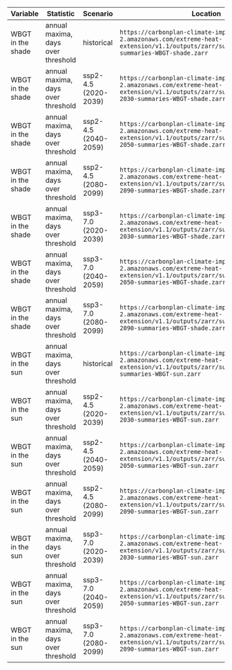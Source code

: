 | Variable          | Statistic                          | Scenario             | Location                                                                                                                                                 |
| ----------------- | ---------------------------------- | -------------------- | -------------------------------------------------------------------------------------------------------------------------------------------------------- |
| WBGT in the shade | annual maxima, days over threshold | historical           | `https://carbonplan-climate-impacts.s3.us-west-2.amazonaws.com/extreme-heat-extension/v1.1/outputs/zarr/summaries/historical-summaries-WBGT-shade.zarr`            |
| WBGT in the shade | annual maxima, days over threshold | ssp2-4.5 (2020-2039) | `https://carbonplan-climate-impacts.s3.us-west-2.amazonaws.com/extreme-heat-extension/v1.1/outputs/zarr/summaries/ssp245-2030-summaries-WBGT-shade.zarr`           |
| WBGT in the shade | annual maxima, days over threshold | ssp2-4.5 (2040-2059) | `https://carbonplan-climate-impacts.s3.us-west-2.amazonaws.com/extreme-heat-extension/v1.1/outputs/zarr/summaries/ssp245-2050-summaries-WBGT-shade.zarr`           |
| WBGT in the shade | annual maxima, days over threshold | ssp2-4.5 (2080-2099) | `https://carbonplan-climate-impacts.s3.us-west-2.amazonaws.com/extreme-heat-extension/v1.1/outputs/zarr/summaries/ssp245-2090-summaries-WBGT-shade.zarr`
| WBGT in the shade | annual maxima, days over threshold | ssp3-7.0 (2020-2039) | `https://carbonplan-climate-impacts.s3.us-west-2.amazonaws.com/extreme-heat-extension/v1.1/outputs/zarr/summaries/ssp370-2030-summaries-WBGT-shade.zarr`           |
| WBGT in the shade | annual maxima, days over threshold | ssp3-7.0 (2040-2059) | `https://carbonplan-climate-impacts.s3.us-west-2.amazonaws.com/extreme-heat-extension/v1.1/outputs/zarr/summaries/ssp370-2050-summaries-WBGT-shade.zarr`
| WBGT in the shade | annual maxima, days over threshold | ssp3-7.0 (2080-2099) | `https://carbonplan-climate-impacts.s3.us-west-2.amazonaws.com/extreme-heat-extension/v1.1/outputs/zarr/summaries/ssp370-2090-summaries-WBGT-shade.zarr`
| WBGT in the sun   | annual maxima, days over threshold | historical           | `https://carbonplan-climate-impacts.s3.us-west-2.amazonaws.com/extreme-heat-extension/v1.1/outputs/zarr/summaries/historical-summaries-WBGT-sun.zarr`              |
| WBGT in the sun   | annual maxima, days over threshold | ssp2-4.5 (2020-2039) | `https://carbonplan-climate-impacts.s3.us-west-2.amazonaws.com/extreme-heat-extension/v1.1/outputs/zarr/summaries/ssp245-2030-summaries-WBGT-sun.zarr`             |
| WBGT in the sun   | annual maxima, days over threshold | ssp2-4.5 (2040-2059) | `https://carbonplan-climate-impacts.s3.us-west-2.amazonaws.com/extreme-heat-extension/v1.1/outputs/zarr/summaries/ssp245-2050-summaries-WBGT-sun.zarr`             |
| WBGT in the sun   | annual maxima, days over threshold | ssp2-4.5 (2080-2099) | `https://carbonplan-climate-impacts.s3.us-west-2.amazonaws.com/extreme-heat-extension/v1.1/outputs/zarr/summaries/ssp245-2090-summaries-WBGT-sun.zarr`
| WBGT in the sun   | annual maxima, days over threshold | ssp3-7.0 (2020-2039) | `https://carbonplan-climate-impacts.s3.us-west-2.amazonaws.com/extreme-heat-extension/v1.1/outputs/zarr/summaries/ssp370-2030-summaries-WBGT-sun.zarr`             |
| WBGT in the sun   | annual maxima, days over threshold | ssp3-7.0 (2040-2059) | `https://carbonplan-climate-impacts.s3.us-west-2.amazonaws.com/extreme-heat-extension/v1.1/outputs/zarr/summaries/ssp370-2050-summaries-WBGT-sun.zarr`             |
| WBGT in the sun   | annual maxima, days over threshold | ssp3-7.0 (2080-2099) | `https://carbonplan-climate-impacts.s3.us-west-2.amazonaws.com/extreme-heat-extension/v1.1/outputs/zarr/summaries/ssp370-2090-summaries-WBGT-sun.zarr`